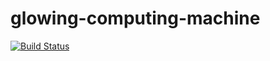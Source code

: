 glowing-computing-machine
=========================
[![Build Status](https://travis-ci.org/eiriksm/glowing-computing-machine.svg?branch=master)](https://travis-ci.org/eiriksm/glowing-computing-machine)


